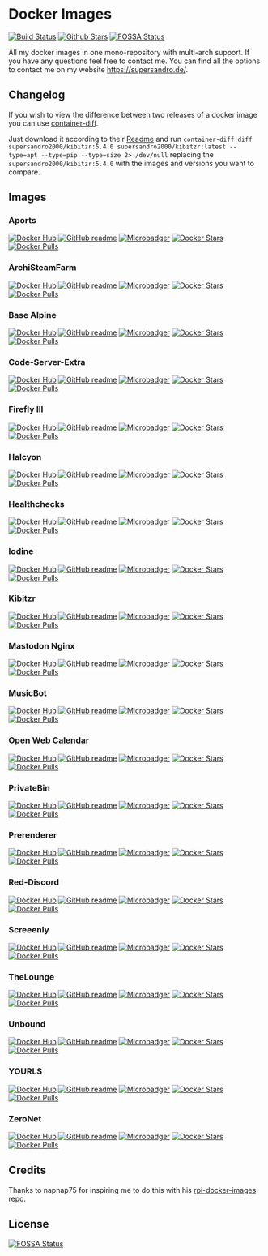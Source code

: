 # Docker Images

[![Build Status](https://img.shields.io/travis/SuperSandro2000/docker-images.svg?maxAge=1200)](https://travis-ci.org/SuperSandro2000/docker-images)
[![Github Stars](https://img.shields.io/github/stars/supersandro2000/docker-images.svg?maxAge=1200&label=Stars&style=social)](https://github.com/SuperSandro2000/docker-images)
[![FOSSA Status](https://app.fossa.io/api/projects/git%2Bgithub.com%2FSuperSandro2000%2Fdocker-images.svg?type=shield)](https://app.fossa.io/projects/git%2Bgithub.com%2FSuperSandro2000%2Fdocker-images?ref=badge_shield)

All my docker images in one mono-repository with multi-arch support.
If you have any questions feel free to contact me. You can find all the options to contact me on my website https://supersandro.de/.

## Changelog

If you wish to view the difference between two releases of a docker image you can use [container-diff](https://github.com/GoogleContainerTools/container-diff).

Just download it according to their [Readme](https://github.com/GoogleContainerTools/container-diff#installation) and run `container-diff diff supersandro2000/kibitzr:5.4.0 supersandro2000/kibitzr:latest --type=apt --type=pip --type=size 2> /dev/null` replacing the `supersandro2000/kibitzr:5.4.0` with the images and versions you want to compare.

## Images

### Aports

[![Docker Hub](https://img.shields.io/badge/Docker-hub-blue.svg)](https://hub.docker.com/r/supersandro2000/aports/)
[![GitHub readme](https://img.shields.io/badge/GitHub-readme-blue.svg)](https://github.com/SuperSandro2000/docker-images/blob/master/aports/README.md)
[![Microbadger](https://images.microbadger.com/badges/image/supersandro2000/aports.svg)](https://microbadger.com/images/supersandro2000/aports)
[![Docker Stars](https://img.shields.io/docker/stars/supersandro2000/aports.svg?maxAge=3600)](https://hub.docker.com/r/supersandro2000/aports/)
[![Docker Pulls](https://img.shields.io/docker/pulls/supersandro2000/aports.svg?maxAge=3600)](https://hub.docker.com/r/supersandro2000/aports/)

### ArchiSteamFarm

[![Docker Hub](https://img.shields.io/badge/Docker-hub-blue.svg)](https://hub.docker.com/r/supersandro2000/archisteamfarm/)
[![GitHub readme](https://img.shields.io/badge/GitHub-readme-blue.svg)](https://github.com/SuperSandro2000/docker-images/blob/master/archisteamfarm/README.md)
[![Microbadger](https://images.microbadger.com/badges/image/supersandro2000/archisteamfarm.svg)](https://microbadger.com/images/supersandro2000/archisteamfarm)
[![Docker Stars](https://img.shields.io/docker/stars/supersandro2000/archisteamfarm.svg?maxAge=3600)](https://hub.docker.com/r/supersandro2000/archisteamfarm/)
[![Docker Pulls](https://img.shields.io/docker/pulls/supersandro2000/archisteamfarm.svg?maxAge=3600)](https://hub.docker.com/r/supersandro2000/archisteamfarm/)

### Base Alpine

[![Docker Hub](https://img.shields.io/badge/Docker-hub-blue.svg)](https://hub.docker.com/r/supersandro2000/base-alpine/)
[![GitHub readme](https://img.shields.io/badge/GitHub-readme-blue.svg)](https://github.com/SuperSandro2000/docker-images/blob/master/base-alpine/README.md)
[![Microbadger](https://images.microbadger.com/badges/image/supersandro2000/base-alpine.svg)](https://microbadger.com/images/supersandro2000/base-alpine)
[![Docker Stars](https://img.shields.io/docker/stars/supersandro2000/base-alpine.svg?maxAge=3600)](https://hub.docker.com/r/supersandro2000/base-alpine/)
[![Docker Pulls](https://img.shields.io/docker/pulls/supersandro2000/base-alpine.svg?maxAge=3600)](https://hub.docker.com/r/supersandro2000/base-alpine/)

### Code-Server-Extra

[![Docker Hub](https://img.shields.io/badge/Docker-hub-blue.svg)](https://hub.docker.com/r/supersandro2000/code-server-extra/)
[![GitHub readme](https://img.shields.io/badge/GitHub-readme-blue.svg)](https://github.com/SuperSandro2000/docker-images/blob/master/code-server-extra/README.md)
[![Microbadger](https://images.microbadger.com/badges/image/supersandro2000/code-server-extra.svg)](https://microbadger.com/images/supersandro2000/code-server-extra)
[![Docker Stars](https://img.shields.io/docker/stars/supersandro2000/code-server-extra.svg?maxAge=3600)](https://hub.docker.com/r/supersandro2000/code-server-extra/)
[![Docker Pulls](https://img.shields.io/docker/pulls/supersandro2000/code-server-extra.svg?maxAge=3600)](https://hub.docker.com/r/supersandro2000/code-server-extra/)

### Firefly III

[![Docker Hub](https://img.shields.io/badge/Docker-hub-blue.svg)](https://hub.docker.com/r/supersandro2000/firefly-iii/)
[![GitHub readme](https://img.shields.io/badge/GitHub-readme-blue.svg)](https://github.com/SuperSandro2000/docker-images/blob/master/firefly-iii/README.md)
[![Microbadger](https://images.microbadger.com/badges/image/supersandro2000/firefly-iii.svg)](https://microbadger.com/images/supersandro2000/firefly-iii)
[![Docker Stars](https://img.shields.io/docker/stars/supersandro2000/firefly-iii.svg?maxAge=3600)](https://hub.docker.com/r/supersandro2000/firefly-iii/)
[![Docker Pulls](https://img.shields.io/docker/pulls/supersandro2000/firefly-iii.svg?maxAge=3600)](https://hub.docker.com/r/supersandro2000/firefly-iii/)

### Halcyon

[![Docker Hub](https://img.shields.io/badge/Docker-hub-blue.svg)](https://hub.docker.com/r/supersandro2000/halcyon/)
[![GitHub readme](https://img.shields.io/badge/GitHub-readme-blue.svg)](https://github.com/SuperSandro2000/docker-images/blob/master/halcyon/README.md)
[![Microbadger](https://images.microbadger.com/badges/image/supersandro2000/halcyon.svg)](https://microbadger.com/images/supersandro2000/halcyon)
[![Docker Stars](https://img.shields.io/docker/stars/supersandro2000/halcyon.svg?maxAge=3600)](https://hub.docker.com/r/supersandro2000/halcyon/)
[![Docker Pulls](https://img.shields.io/docker/pulls/supersandro2000/halcyon.svg?maxAge=3600)](https://hub.docker.com/r/supersandro2000/halcyon/)

### Healthchecks

[![Docker Hub](https://img.shields.io/badge/Docker-hub-blue.svg)](https://hub.docker.com/r/supersandro2000/healthchecks/)
[![GitHub readme](https://img.shields.io/badge/GitHub-readme-blue.svg)](https://github.com/SuperSandro2000/docker-images/blob/master/healthchecks/README.md)
[![Microbadger](https://images.microbadger.com/badges/image/supersandro2000/healthchecks.svg)](https://microbadger.com/images/supersandro2000/healthchecks)
[![Docker Stars](https://img.shields.io/docker/stars/supersandro2000/healthchecks.svg?maxAge=3600)](https://hub.docker.com/r/supersandro2000/healthchecks/)
[![Docker Pulls](https://img.shields.io/docker/pulls/supersandro2000/healthchecks.svg?maxAge=3600)](https://hub.docker.com/r/supersandro2000/healthchecks/)

### Iodine

[![Docker Hub](https://img.shields.io/badge/Docker-hub-blue.svg)](https://hub.docker.com/r/supersandro2000/iodine/)
[![GitHub readme](https://img.shields.io/badge/GitHub-readme-blue.svg)](https://github.com/SuperSandro2000/docker-images/blob/master/iodine/README.md)
[![Microbadger](https://images.microbadger.com/badges/image/supersandro2000/iodine.svg)](https://microbadger.com/images/supersandro2000/iodine)
[![Docker Stars](https://img.shields.io/docker/stars/supersandro2000/iodine.svg?maxAge=3600)](https://hub.docker.com/r/supersandro2000/iodine/)
[![Docker Pulls](https://img.shields.io/docker/pulls/supersandro2000/iodine.svg?maxAge=3600)](https://hub.docker.com/r/supersandro2000/iodine/)

### Kibitzr

[![Docker Hub](https://img.shields.io/badge/Docker-hub-blue.svg)](https://hub.docker.com/r/supersandro2000/kibitzr/)
[![GitHub readme](https://img.shields.io/badge/GitHub-readme-blue.svg)](https://github.com/SuperSandro2000/docker-images/blob/master/kibitzr/README.md)
[![Microbadger](https://images.microbadger.com/badges/image/supersandro2000/kibitzr.svg)](https://microbadger.com/images/supersandro2000/kibitzr)
[![Docker Stars](https://img.shields.io/docker/stars/supersandro2000/kibitzr.svg?maxAge=3600)](https://hub.docker.com/r/supersandro2000/kibitzr/)
[![Docker Pulls](https://img.shields.io/docker/pulls/supersandro2000/kibitzr.svg?maxAge=3600)](https://hub.docker.com/r/supersandro2000/kibitzr/)

### Mastodon Nginx

[![Docker Hub](https://img.shields.io/badge/Docker-hub-blue.svg)](https://hub.docker.com/r/supersandro2000/mastodon-nginx/)
[![GitHub readme](https://img.shields.io/badge/GitHub-readme-blue.svg)](https://github.com/SuperSandro2000/docker-images/blob/master/mastodon-nginx/README.md)
[![Microbadger](https://images.microbadger.com/badges/image/supersandro2000/mastodon-nginx.svg)](https://microbadger.com/images/supersandro2000/mastodon-nginx)
[![Docker Stars](https://img.shields.io/docker/stars/supersandro2000/mastodon-nginx.svg?maxAge=3600)](https://hub.docker.com/r/supersandro2000/mastodon-nginx/)
[![Docker Pulls](https://img.shields.io/docker/pulls/supersandro2000/mastodon-nginx.svg?maxAge=3600)](https://hub.docker.com/r/supersandro2000/mastodon-nginx/)

### MusicBot

[![Docker Hub](https://img.shields.io/badge/Docker-hub-blue.svg)](https://hub.docker.com/r/supersandro2000/musicbot/)
[![GitHub readme](https://img.shields.io/badge/GitHub-readme-blue.svg)](https://github.com/SuperSandro2000/docker-images/blob/master/musicbot/README.md)
[![Microbadger](https://images.microbadger.com/badges/image/supersandro2000/musicbot.svg)](https://microbadger.com/images/supersandro2000/musicbot)
[![Docker Stars](https://img.shields.io/docker/stars/supersandro2000/musicbot.svg?maxAge=3600)](https://hub.docker.com/r/supersandro2000/musicbot/)
[![Docker Pulls](https://img.shields.io/docker/pulls/supersandro2000/musicbot.svg?maxAge=3600)](https://hub.docker.com/r/supersandro2000/musicbot/)

### Open Web Calendar

[![Docker Hub](https://img.shields.io/badge/Docker-hub-blue.svg)](https://hub.docker.com/r/supersandro2000/open-web-calendar/)
[![GitHub readme](https://img.shields.io/badge/GitHub-readme-blue.svg)](https://github.com/SuperSandro2000/docker-images/blob/master/open-web-calendar/README.md)
[![Microbadger](https://images.microbadger.com/badges/image/supersandro2000/open-web-calendar.svg)](https://microbadger.com/images/supersandro2000/open-web-calendar)
[![Docker Stars](https://img.shields.io/docker/stars/supersandro2000/open-web-calendar.svg?maxAge=3600)](https://hub.docker.com/r/supersandro2000/open-web-calendar/)
[![Docker Pulls](https://img.shields.io/docker/pulls/supersandro2000/open-web-calendar.svg?maxAge=3600)](https://hub.docker.com/r/supersandro2000/open-web-calendar/)

### PrivateBin

[![Docker Hub](https://img.shields.io/badge/Docker-hub-blue.svg)](https://hub.docker.com/r/supersandro2000/privatebin/)
[![GitHub readme](https://img.shields.io/badge/GitHub-readme-blue.svg)](https://github.com/SuperSandro2000/docker-images/blob/master/privatebin/README.md)
[![Microbadger](https://images.microbadger.com/badges/image/supersandro2000/privatebin.svg)](https://microbadger.com/images/supersandro2000/privatebin)
[![Docker Stars](https://img.shields.io/docker/stars/supersandro2000/privatebin.svg?maxAge=3600)](https://hub.docker.com/r/supersandro2000/privatebin/)
[![Docker Pulls](https://img.shields.io/docker/pulls/supersandro2000/privatebin.svg?maxAge=3600)](https://hub.docker.com/r/supersandro2000/privatebin/)

### Prerenderer

[![Docker Hub](https://img.shields.io/badge/Docker-hub-blue.svg)](https://hub.docker.com/r/supersandro2000/prerenderer/)
[![GitHub readme](https://img.shields.io/badge/GitHub-readme-blue.svg)](https://github.com/SuperSandro2000/docker-images/blob/master/prerenderer/README.md)
[![Microbadger](https://images.microbadger.com/badges/image/supersandro2000/prerenderer.svg)](https://microbadger.com/images/supersandro2000/prerenderer)
[![Docker Stars](https://img.shields.io/docker/stars/supersandro2000/prerenderer.svg?maxAge=3600)](https://hub.docker.com/r/supersandro2000/prerenderer/)
[![Docker Pulls](https://img.shields.io/docker/pulls/supersandro2000/prerenderer.svg?maxAge=3600)](https://hub.docker.com/r/supersandro2000/prerenderer/)

### Red-Discord

[![Docker Hub](https://img.shields.io/badge/Docker-hub-blue.svg)](https://hub.docker.com/r/supersandro2000/reddiscord/)
[![GitHub readme](https://img.shields.io/badge/GitHub-readme-blue.svg)](https://github.com/SuperSandro2000/docker-images/blob/master/reddiscord/README.md)
[![Microbadger](https://images.microbadger.com/badges/image/supersandro2000/reddiscord.svg)](https://microbadger.com/images/supersandro2000/reddiscord)
[![Docker Stars](https://img.shields.io/docker/stars/supersandro2000/reddiscord.svg?maxAge=3600)](https://hub.docker.com/r/supersandro2000/reddiscord/)
[![Docker Pulls](https://img.shields.io/docker/pulls/supersandro2000/reddiscord.svg?maxAge=3600)](https://hub.docker.com/r/supersandro2000/reddiscord/)

### Screeenly

[![Docker Hub](https://img.shields.io/badge/Docker-hub-blue.svg)](https://hub.docker.com/r/supersandro2000/screeenly/)
[![GitHub readme](https://img.shields.io/badge/GitHub-readme-blue.svg)](https://github.com/SuperSandro2000/docker-images/blob/master/screeenly/README.md)
[![Microbadger](https://images.microbadger.com/badges/image/supersandro2000/screeenly.svg)](https://microbadger.com/images/supersandro2000/screeenly)
[![Docker Stars](https://img.shields.io/docker/stars/supersandro2000/screeenly.svg?maxAge=3600)](https://hub.docker.com/r/supersandro2000/screeenly/)
[![Docker Pulls](https://img.shields.io/docker/pulls/supersandro2000/screeenly.svg?maxAge=3600)](https://hub.docker.com/r/supersandro2000/screeenly/)

### TheLounge

[![Docker Hub](https://img.shields.io/badge/Docker-hub-blue.svg)](https://hub.docker.com/r/supersandro2000/thelounge/)
[![GitHub readme](https://img.shields.io/badge/GitHub-readme-blue.svg)](https://github.com/SuperSandro2000/docker-images/blob/master/thelounge/README.md)
[![Microbadger](https://images.microbadger.com/badges/image/supersandro2000/thelounge.svg)](https://microbadger.com/images/supersandro2000/thelounge)
[![Docker Stars](https://img.shields.io/docker/stars/supersandro2000/thelounge.svg?maxAge=3600)](https://hub.docker.com/r/supersandro2000/thelounge/)
[![Docker Pulls](https://img.shields.io/docker/pulls/supersandro2000/thelounge.svg?maxAge=3600)](https://hub.docker.com/r/supersandro2000/thelounge/)

### Unbound

[![Docker Hub](https://img.shields.io/badge/Docker-hub-blue.svg)](https://hub.docker.com/r/supersandro2000/unbound/)
[![GitHub readme](https://img.shields.io/badge/GitHub-readme-blue.svg)](https://github.com/SuperSandro2000/docker-images/blob/master/unbound/README.md)
[![Microbadger](https://images.microbadger.com/badges/image/supersandro2000/unbound.svg)](https://microbadger.com/images/supersandro2000/unbound)
[![Docker Stars](https://img.shields.io/docker/stars/supersandro2000/unbound.svg?maxAge=3600)](https://hub.docker.com/r/supersandro2000/unbound/)
[![Docker Pulls](https://img.shields.io/docker/pulls/supersandro2000/unbound.svg?maxAge=3600)](https://hub.docker.com/r/supersandro2000/unbound/)

### YOURLS

[![Docker Hub](https://img.shields.io/badge/Docker-hub-blue.svg)](https://hub.docker.com/r/supersandro2000/yourls/)
[![GitHub readme](https://img.shields.io/badge/GitHub-readme-blue.svg)](https://github.com/SuperSandro2000/docker-images/blob/master/yourls/README.md)
[![Microbadger](https://images.microbadger.com/badges/image/supersandro2000/yourls.svg)](https://microbadger.com/images/supersandro2000/yourls)
[![Docker Stars](https://img.shields.io/docker/stars/supersandro2000/yourls.svg?maxAge=3600)](https://hub.docker.com/r/supersandro2000/yourls/)
[![Docker Pulls](https://img.shields.io/docker/pulls/supersandro2000/yourls.svg?maxAge=3600)](https://hub.docker.com/r/supersandro2000/yourls/)

### ZeroNet

[![Docker Hub](https://img.shields.io/badge/Docker-hub-blue.svg)](https://hub.docker.com/r/supersandro2000/zeronet/)
[![GitHub readme](https://img.shields.io/badge/GitHub-readme-blue.svg)](https://github.com/SuperSandro2000/docker-images/blob/master/zeronet/README.md)
[![Microbadger](https://images.microbadger.com/badges/image/supersandro2000/zeronet.svg)](https://microbadger.com/images/supersandro2000/zeronet)
[![Docker Stars](https://img.shields.io/docker/stars/supersandro2000/zeronet.svg?maxAge=3600)](https://hub.docker.com/r/supersandro2000/zeronet/)
[![Docker Pulls](https://img.shields.io/docker/pulls/supersandro2000/zeronet.svg?maxAge=3600)](https://hub.docker.com/r/supersandro2000/zeronet/)

## Credits

Thanks to napnap75 for inspiring me to do this with his [rpi-docker-images](https://github.com/napnap75/rpi-docker-images/) repo.

## License

[![FOSSA Status](https://app.fossa.io/api/projects/git%2Bgithub.com%2FSuperSandro2000%2Fdocker-images.svg)](https://app.fossa.io/projects/git%2Bgithub.com%2FSuperSandro2000%2Fdocker-images)
